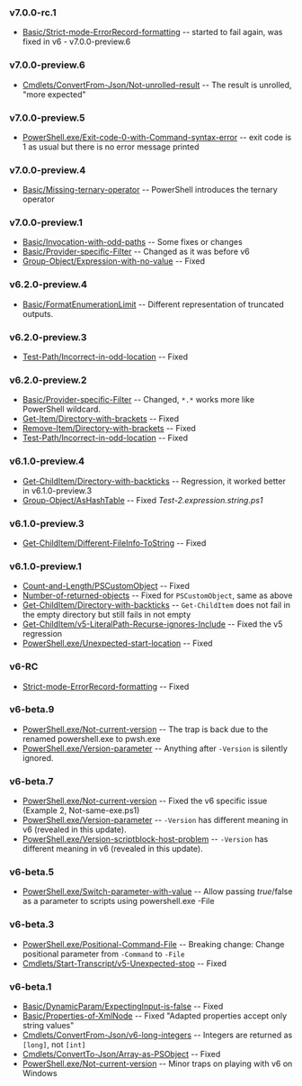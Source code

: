 ### v7.0.0-rc.1

- [Basic/Strict-mode-ErrorRecord-formatting](Basic/Strict-mode-ErrorRecord-formatting)
-- started to fail again, was fixed in v6 - v7.0.0-preview.6

### v7.0.0-preview.6

- [Cmdlets/ConvertFrom-Json/Not-unrolled-result](Cmdlets/ConvertFrom-Json/Not-unrolled-result)
-- The result is unrolled, "more expected"

### v7.0.0-preview.5

- [PowerShell.exe/Exit-code-0-with-Command-syntax-error](PowerShell.exe/Exit-code-0-with-Command-syntax-error)
-- exit code is 1 as usual but there is no error message printed

### v7.0.0-preview.4

- [Basic/Missing-ternary-operator](Basic/Missing-ternary-operator)
-- PowerShell introduces the ternary operator

### v7.0.0-preview.1

- [Basic/Invocation-with-odd-paths](Basic/Invocation-with-odd-paths)
-- Some fixes or changes
- [Basic/Provider-specific-Filter](Basic/Provider-specific-Filter)
-- Changed as it was before v6
- [Group-Object/Expression-with-no-value](Cmdlets/Group-Object/Expression-with-no-value)
-- Fixed

### v6.2.0-preview.4

- [Basic/FormatEnumerationLimit](Basic/FormatEnumerationLimit)
-- Different representation of truncated outputs.

### v6.2.0-preview.3

- [Test-Path/Incorrect-in-odd-location](Cmdlets/Test-Path/Incorrect-in-odd-location)
-- Fixed

### v6.2.0-preview.2

- [Basic/Provider-specific-Filter](Basic/Provider-specific-Filter)
-- Changed, `*.*` works more like PowerShell wildcard.
- [Get-Item/Directory-with-brackets](Cmdlets/Get-Item/Directory-with-brackets)
-- Fixed
- [Remove-Item/Directory-with-brackets](Cmdlets/Remove-Item/Directory-with-brackets)
-- Fixed
- [Test-Path/Incorrect-in-odd-location](Cmdlets/Test-Path/Incorrect-in-odd-location)
-- Fixed

### v6.1.0-preview.4

- [Get-ChildItem/Directory-with-backticks](Cmdlets/Get-ChildItem/Directory-with-backticks)
-- Regression, it worked better in v6.1.0-preview.3
- [Group-Object/AsHashTable](Cmdlets/Group-Object/AsHashTable)
-- Fixed *Test-2.expression.string.ps1*

### v6.1.0-preview.3

- [Get-ChildItem/Different-FileInfo-ToString](Cmdlets/Get-ChildItem/Different-FileInfo-ToString)
-- Fixed

### v6.1.0-preview.1

- [Count-and-Length/PSCustomObject](Basic/Count-and-Length/PSCustomObject)
-- Fixed
- [Number-of-returned-objects](Basic/Number-of-returned-objects)
-- Fixed for `PSCustomObject`, same as above
- [Get-ChildItem/Directory-with-backticks](Cmdlets/Get-ChildItem/Directory-with-backticks)
-- `Get-ChildItem` does not fail in the empty directory but still fails in not empty
- [Get-ChildItem/v5-LiteralPath-Recurse-ignores-Include](Cmdlets/Get-ChildItem/v5-LiteralPath-Recurse-ignores-Include)
-- Fixed the v5 regression
- [PowerShell.exe/Unexpected-start-location](PowerShell.exe/Unexpected-start-location)
-- Fixed

### v6-RC

- [Strict-mode-ErrorRecord-formatting](Basic/Strict-mode-ErrorRecord-formatting)
-- Fixed

### v6-beta.9

- [PowerShell.exe/Not-current-version](PowerShell.exe/Not-current-version)
-- The trap is back due to the renamed powershell.exe to pwsh.exe
- [PowerShell.exe/Version-parameter](PowerShell.exe/Version-parameter)
-- Anything after `-Version` is silently ignored.

### v6-beta.7

- [PowerShell.exe/Not-current-version](PowerShell.exe/Not-current-version)
-- Fixed the v6 specific issue (Example 2, Not-same-exe.ps1)
- [PowerShell.exe/Version-parameter](PowerShell.exe/Version-parameter)
-- `-Version` has different meaning in v6 (revealed in this update).
- [PowerShell.exe/Version-scriptblock-host-problem](PowerShell.exe/Version-scriptblock-host-problem)
-- `-Version` has different meaning in v6 (revealed in this update).

### v6-beta.5

- [PowerShell.exe/Switch-parameter-with-value](PowerShell.exe/Switch-parameter-with-value)
-- Allow passing $true/$false as a parameter to scripts using powershell.exe -File

### v6-beta.3

- [PowerShell.exe/Positional-Command-File](PowerShell.exe/Positional-Command-File)
-- Breaking change: Change positional parameter from `-Command` to `-File`
- [Cmdlets/Start-Transcript/v5-Unexpected-stop](Cmdlets/Start-Transcript/v5-Unexpected-stop)
-- Fixed

### v6-beta.1

- [Basic/DynamicParam/ExpectingInput-is-false](Basic/DynamicParam/ExpectingInput-is-false)
-- Fixed
- [Basic/Properties-of-XmlNode](Basic/Properties-of-XmlNode)
-- Fixed "Adapted properties accept only string values"
- [Cmdlets/ConvertFrom-Json/v6-long-integers](Cmdlets/ConvertFrom-Json/v6-long-integers)
-- Integers are returned as `[long]`, not `[int]`
- [Cmdlets/ConvertTo-Json/Array-as-PSObject](Cmdlets/ConvertTo-Json/Array-as-PSObject)
-- Fixed
- [PowerShell.exe/Not-current-version](PowerShell.exe/Not-current-version)
-- Minor traps on playing with v6 on Windows
